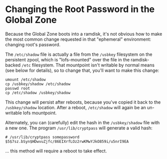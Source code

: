 # Changing the Root Password in the Global Zone

Because the Global Zone boots into a ramdisk, it's not obvious how to
make the most common change requested in that "ephemeral" environment:
changing root's password.

The `/etc/shadow` file is actually a file from the `/usbkey` filesystem
on the persistent zpool, which is "lofs-mounted" over the file in the
ramdisk-backed `/etc` filesystem. That mountpoint isn't writable by
normal means (see below for details), so to change that, you'll want to
make this change:

    umount /etc/shadow
    cp /usbkey/shadow /etc/shadow
    passwd root
    cp /etc/shadow /usbkey/shadow

This change will persist after reboots, because you've copied it back to
the `/usbkey/shadow` location. After a reboot, `/etc/shadow` will again
be an un-writable lofs mountpoint.

Alternately, you can (carefully) edit the hash in the `/usbkey/shadow`
file with a new one. The program `/usr/lib/cryptpass` will generate a
valid hash:

    # /usr/lib/cryptpass somepassword
    $5$7sz.bSyn$HDwvuZjfc/86EIXrfLOz2rwKMwYJkO859i/u5nrI9EA

... this method will require a reboot to take effect.

